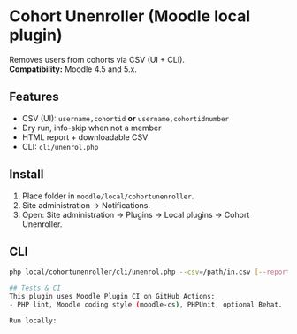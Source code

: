 # Cohort Unenroller (Moodle local plugin)

Removes users from cohorts via CSV (UI + CLI).  
**Compatibility:** Moodle 4.5 and 5.x.

## Features
- CSV (UI): `username,cohortid` **or** `username,cohortidnumber`
- Dry run, info-skip when not a member
- HTML report + downloadable CSV
- CLI: `cli/unenrol.php`

## Install
1. Place folder in `moodle/local/cohortunenroller`.
2. Site administration → Notifications.
3. Open: Site administration → Plugins → Local plugins → Cohort Unenroller.

## CLI
```bash
php local/cohortunenroller/cli/unenrol.php --csv=/path/in.csv [--report=/path/out.csv] [--dry-run] [--username-standardise]

## Tests & CI
This plugin uses Moodle Plugin CI on GitHub Actions:
- PHP lint, Moodle coding style (moodle-cs), PHPUnit, optional Behat.

Run locally: